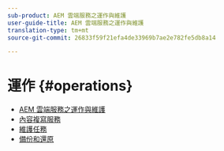 ```yaml
---
sub-product: AEM 雲端服務之運作與維護
user-guide-title: AEM 雲端服務之運作與維護
translation-type: tm+mt
source-git-commit: 26833f59f21efa4de33969b7ae2e782fe5db8a14

---
```



# 運作 {#operations}

+ [AEM 雲端服務之運作與維護](/help/operations/home.md)
+ [內容複寫服務](replication.md)
+ [維護任務](maintenance.md)
+ [備份和還原](backup.md)


